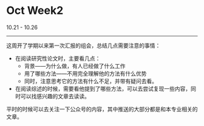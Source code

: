 # Oct Week2

10.21 - 10.26

---

这周开了学期以来第一次汇报的组会，总结几点需要注意的事情：

- 在阅读研究性论文时，主要看几点：
    - 背景——为什么做，有人已经做了什么工作
    - 用了哪些方法——不用完全理解他的方法有什么优势
    - 同时，注意思考它的方法有什么不足，并带有疑问去看。
- 在阅读综述的时候，需要看他提到了哪些方法，可以去尝试复现一些内容，同时可以找感兴趣的文章去读读。

平时的时候可以去关注一下公众号的内容，其中推送的大部分都是和本专业相关的文章。